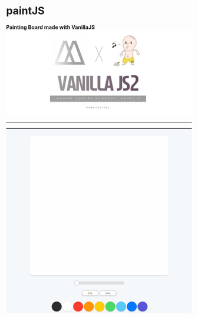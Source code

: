 # paintJS
**Painting Board made with VanillaJS**
<img src="./paintJS_JPG.jpg" />

<hr>

<img src="./paintjsCap.gif" />
